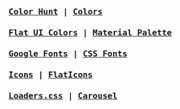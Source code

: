 
### <pre> [Color Hunt](https://colorhunt.co/) | [Colors](https://coolors.co/) </pre>

### <pre> [Flat UI Colors](https://flatuicolors.com/) | [Material Palette](https://www.materialpalette.com/) </pre>

### <pre> [Google Fonts](https://fonts.google.com/) | [CSS Fonts](https://www.cssfontstack.com/) </pre>

### <pre> [Icons](https://nucleoapp.com/) | [FlatIcons](https://www.flaticon.com/) </pre>

### <pre> [Loaders.css](https://connoratherton.com/loaders) | [Carousel](https://kenwheeler.github.io/slick/) </pre>
